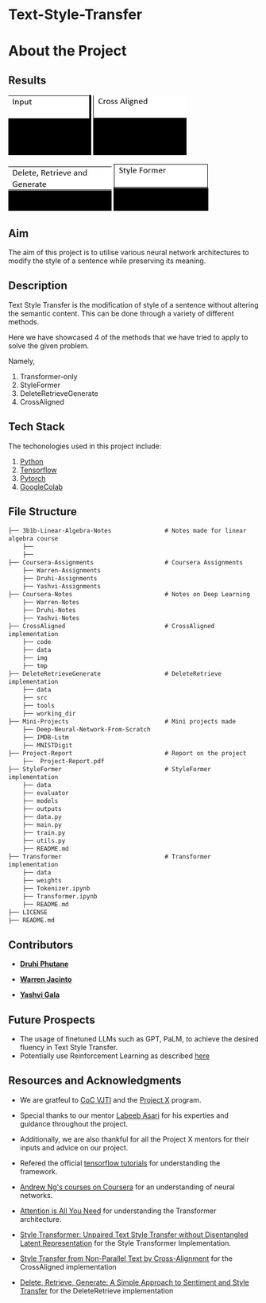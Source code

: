 # Text-Style-Transfer

# About the Project

## Results
![Inputs](assets/gif1.gif)
![CrossAligned](assets/gif2.gif) 

![DeleteRetrieve](assets/gif3.gif) 
![StyleFormer](assets/gif4.gif)

## Aim
The aim of this project is to utilise various neural network architectures to modify the style of a sentence while preserving its meaning.

## Description
Text Style Transfer is the modification of style of a sentence without altering the semantic content. This can be done through a variety of different methods. 

Here we have showcased 4 of the methods that we have tried to apply to solve the given problem.

Namely,
1. Transformer-only
2. StyleFormer
3. DeleteRetrieveGenerate
4. CrossAligned

## Tech Stack
The techonologies used in this project include:
1. [Python](https://www.python.org/)
2. [Tensorflow](https://www.tensorflow.org/)
3. [Pytorch](https://pytorch.org/)
4. [GoogleColab](https://colab.google/)

## File Structure
    ├── 3b1b-Linear-Algebra-Notes               # Notes made for linear algebra course
        ├── 
        ├── 
    ├── Coursera-Assignments                    # Coursera Assignments
        ├── Warren-Assignments
        ├── Druhi-Assignments
        ├── Yashvi-Assignments
    ├── Coursera-Notes                          # Notes on Deep Learning
        ├── Warren-Notes
        ├── Druhi-Notes
        ├── Yashvi-Notes
    ├── CrossAligned                            # CrossAligned implementation
        ├── code
        ├── data
        ├── img
        ├── tmp
    ├── DeleteRetrieveGenerate                  # DeleteRetrieve implementation
        ├── data
        ├── src
        ├── tools
        ├── working_dir
    ├── Mini-Projects                           # Mini projects made
        ├── Deep-Neural-Network-From-Scratch
        ├── IMDB-Lstm
        ├── MNISTDigit
    ├── Project-Report                          # Report on the project
        ├──  Project-Report.pdf
    ├── StyleFormer                             # StyleFormer implementation
        ├── data
        ├── evaluator
        ├── models
        ├── outputs
        ├── data.py
        ├── main.py
        ├── train.py
        ├── utils.py
        ├── README.md
    ├── Transformer                             # Transformer implementation
        ├── data
        ├── weights
        ├── Tokenizer.ipynb
        ├── Transformer.ipynb
        ├── README.md
    ├── LICENSE                            
    ├── README.md                          

## Contributors
* **[Druhi Phutane](https://github.com/druhi021204)**

* **[Warren Jacinto](https://github.com/DeadSpheroid)**

* **[Yashvi Gala](https://github.com/Yashvi-Gala09)**

## Future Prospects
* The usage of finetuned LLMs such as GPT, PaLM, to achieve the desired fluency in Text Style Transfer.
* Potentially use Reinforcement Learning as described [here](https://github.com/luofuli/DualRL/)

## Resources and Acknowledgments
* We are gratfeul to [CoC VJTI](https://github.com/CommunityOfCoders) and the [Project X](https://github.com/CommunityOfCoders/Project-X-2023) program.

* Special thanks to our mentor [Labeeb Asari](https://github.com/labeeb-7z) for his experties and guidance throughout the project.

* Additionally, we are also thankful for all the Project X mentors for their inputs and advice on our project.

* Refered the official [tensorflow tutorials](https://www.tensorflow.org/tutorials) for understanding the framework.

* [Andrew Ng's courses on Coursera](https://www.coursera.org/specializations/deep-learning) for an understanding of neural networks.

* [Attention is All You Need](https://arxiv.org/abs/1706.03762) for understanding the Transformer architecture.

* [Style Transformer: Unpaired Text Style Transfer without Disentangled Latent Representation](https://arxiv.org/abs/1905.05621) for the Style Transformer Implementation.

* [Style Transfer from Non-Parallel Text by Cross-Alignment](https://arxiv.org/abs/1705.09655) for the CrossAligned implementation

* [Delete, Retrieve, Generate: A Simple Approach to Sentiment and Style Transfer](https://arxiv.org/pdf/1804.06437.pdf) for the DeleteRetrieve implementation

